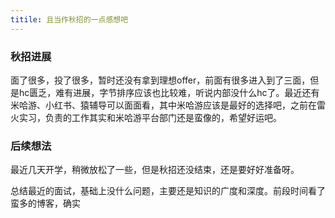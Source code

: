 ```yaml
---
titile: 且当作秋招的一点感想吧
---
```


### 秋招进展

​	面了很多，投了很多，暂时还没有拿到理想offer，前面有很多进入到了三面，但是hc匮乏，难有进展，字节排序应该也比较难，听说内部没什么hc了。最近还有米哈游、小红书、猿辅导可以面面看，其中米哈游应该是最好的选择吧，之前在雷火实习，负责的工作其实和米哈游平台部门还是蛮像的，希望好运吧。

### 后续想法

​	最近几天开学，稍微放松了一些，但是秋招还没结束，还是要好好准备呀。

​	总结最近的面试，基础上没什么问题，主要还是知识的广度和深度。前段时间看了蛮多的博客，确实